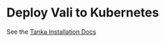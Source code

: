 # Deploy Vali to Kubernetes

See the [Tanka Installation Docs](../../docs/sources/installation/tanka.md)
